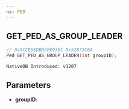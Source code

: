 ```yaml
---
ns: PED
---
```

## GET_PED_AS_GROUP_LEADER

```c
// 0x5CCE68DBD5FE93EC 0x52873C6A
Ped GET_PED_AS_GROUP_LEADER(int groupID);
```

```
NativeDB Introduced: v1207
```

## Parameters
* **groupID**:
